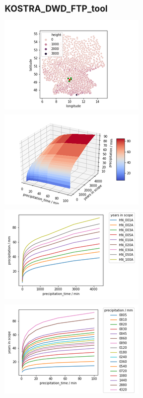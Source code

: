 # KOSTRA_DWD_FTP_tool



![ "visualization of the requested coordinates" ](02575_stations.png)




![](02575_surf.png)

![](02575_val.png)


![](02575_years.png)

